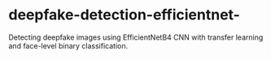 # deepfake-detection-efficientnet-
Detecting deepfake images using EfficientNetB4 CNN with transfer learning and face-level binary classification.
